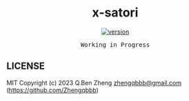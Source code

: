 <h1 align="center">x-satori</h1>

<p align="center">
  <a href="https://www.npmjs.com/package/x-satori">
    <img alt="version" src="https://img.shields.io/npm/v/x-satori?color=212121&label=">
  </a>
</p>

<pre align="center">Working in Progress</pre>

## LICENSE

MIT
Copyright (c) 2023 Q.Ben Zheng <zhengqbbb@gmail.com> (https://github.com/Zhengqbbb)
